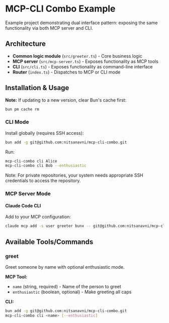 # MCP-CLI Combo Example

Example project demonstrating dual interface pattern: exposing the same functionality via both MCP server and CLI.

## Architecture

- **Common logic module** (`src/greeter.ts`) - Core business logic
- **MCP server** (`src/mcp-server.ts`) - Exposes functionality as MCP tools
- **CLI** (`src/cli.ts`) - Exposes functionality as command-line interface
- **Router** (`index.ts`) - Dispatches to MCP or CLI mode

## Installation & Usage

**Note:** If updating to a new version, clear Bun's cache first:
```bash
bun pm cache rm
```

### CLI Mode

Install globally (requires SSH access):
```bash
bun add -g git@github.com:nitsanavni/mcp-cli-combo.git
```

Run:
```bash
mcp-cli-combo cli Alice
mcp-cli-combo cli Bob --enthusiastic
```

Note: For private repositories, your system needs appropriate SSH credentials to access the repository.

### MCP Server Mode

#### Claude Code CLI

Add to your MCP configuration:
```bash
claude mcp add -s user greeter bunx -- git@github.com:nitsanavni/mcp-cli-combo.git mcp
```

## Available Tools/Commands

### greet

Greet someone by name with optional enthusiastic mode.

**MCP Tool:**
- `name` (string, required) - Name of the person to greet
- `enthusiastic` (boolean, optional) - Make greeting all caps

**CLI:**
```bash
bun add -g git@github.com:nitsanavni/mcp-cli-combo.git
mcp-cli-combo cli <name> [--enthusiastic]
```
